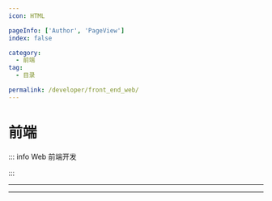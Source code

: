 ```yaml
---
icon: HTML

pageInfo: ['Author', 'PageView']
index: false

category:
  - 前端
tag:
  - 目录

permalink: /developer/front_end_web/
---
```


# 前端

::: info Web 前端开发

:::

---

<Catalog base='/developer/front_end_web/' />

---
